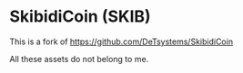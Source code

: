 # SkibidiCoin (SKIB)

This is a fork of https://github.com/DeTsystems/SkibidiCoin 

All these assets do not belong to me.
